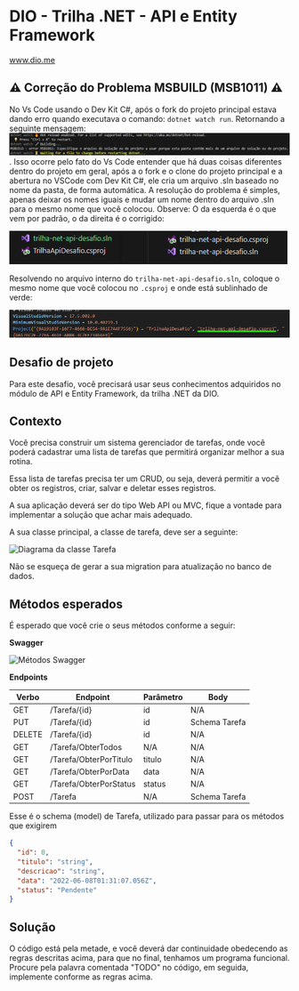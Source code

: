 # DIO - Trilha .NET - API e Entity Framework
www.dio.me

## ⚠ Correção do Problema MSBUILD (MSB1011) ⚠

No Vs Code usando o Dev Kit C#, após o fork do projeto principal estava dando erro quando executava o comando: `dotnet watch run`. Retornando a seguinte mensagem:
<img src="https://github.com/VictorHMSforne/trilha-net-api-desafio/blob/main/Mensagem%20de%20erro.png">.
Isso ocorre pelo fato do Vs Code entender que há duas coisas diferentes dentro do projeto em geral, após a o fork e o clone do projeto principal e a abertura no VSCode com Dev Kit C#, 
ele cria um arquivo .sln baseado no nome da pasta, de forma automática. A resolução do problema é simples, apenas deixar os nomes iguais e mudar um nome dentro do arquivo .sln para o mesmo nome que
você colocou. Observe:
O da esquerda é o que vem por padrão, o da direita é o corrigido:

<img src="https://github.com/VictorHMSforne/trilha-net-api-desafio/blob/main/Comparacao.png">

Resolvendo no arquivo interno do `trilha-net-api-desafio.sln`, coloque o mesmo nome que você colocou no `.csproj` e onde está sublinhado de verde:

<img src="https://github.com/VictorHMSforne/trilha-net-api-desafio/blob/main/Exemplo.png">





## Desafio de projeto
Para este desafio, você precisará usar seus conhecimentos adquiridos no módulo de API e Entity Framework, da trilha .NET da DIO.

## Contexto
Você precisa construir um sistema gerenciador de tarefas, onde você poderá cadastrar uma lista de tarefas que permitirá organizar melhor a sua rotina.

Essa lista de tarefas precisa ter um CRUD, ou seja, deverá permitir a você obter os registros, criar, salvar e deletar esses registros.

A sua aplicação deverá ser do tipo Web API ou MVC, fique a vontade para implementar a solução que achar mais adequado.

A sua classe principal, a classe de tarefa, deve ser a seguinte:

![Diagrama da classe Tarefa](diagrama.png)

Não se esqueça de gerar a sua migration para atualização no banco de dados.

## Métodos esperados
É esperado que você crie o seus métodos conforme a seguir:


**Swagger**


![Métodos Swagger](swagger.png)


**Endpoints**


| Verbo  | Endpoint                | Parâmetro | Body          |
|--------|-------------------------|-----------|---------------|
| GET    | /Tarefa/{id}            | id        | N/A           |
| PUT    | /Tarefa/{id}            | id        | Schema Tarefa |
| DELETE | /Tarefa/{id}            | id        | N/A           |
| GET    | /Tarefa/ObterTodos      | N/A       | N/A           |
| GET    | /Tarefa/ObterPorTitulo  | titulo    | N/A           |
| GET    | /Tarefa/ObterPorData    | data      | N/A           |
| GET    | /Tarefa/ObterPorStatus  | status    | N/A           |
| POST   | /Tarefa                 | N/A       | Schema Tarefa |

Esse é o schema (model) de Tarefa, utilizado para passar para os métodos que exigirem

```json
{
  "id": 0,
  "titulo": "string",
  "descricao": "string",
  "data": "2022-06-08T01:31:07.056Z",
  "status": "Pendente"
}
```


## Solução
O código está pela metade, e você deverá dar continuidade obedecendo as regras descritas acima, para que no final, tenhamos um programa funcional. Procure pela palavra comentada "TODO" no código, em seguida, implemente conforme as regras acima.
